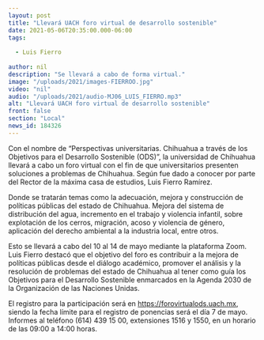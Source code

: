 ```yaml
---
layout: post
title: "Llevará UACH foro virtual de desarrollo sostenible"
date: 2021-05-06T20:35:00.000-06:00
tags:
  
  - Luis Fierro
  
author: nil
description: "Se llevará a cabo de forma virtual."
image: "/uploads/2021/images-FIERROO.jpg"
video: "nil"
audio: "/uploads/2021/audio-MJ06_LUIS_FIERRO.mp3"
alt: "Llevará UACH foro virtual de desarrollo sostenible"
front: false
section: "Local"
news_id: 184326
---
```


Con el nombre de “Perspectivas universitarias. Chihuahua a través de los Objetivos para el Desarrollo Sostenible (ODS)”, la universidad de Chihuahua llevará a cabo un foro virtual con el fin de que universitarios presenten soluciones a problemas de Chihuahua. Según fue dado a conocer por parte del Rector de la máxima casa de estudios, Luis Fierro Ramírez.

Donde se tratarán temas como la adecuación, mejora y construcción de políticas públicas del estado de Chihuahua. Mejora del sistema de distribución del agua, incremento en el trabajo y violencia infantil, sobre explotación de los cerros, migración, acoso y violencia de género, aplicación del derecho ambiental a la industria local, entre otros.

Esto se llevará a cabo del 10 al 14 de mayo mediante la plataforma Zoom. Luis Fierro destacó que el objetivo del foro es contribuir a la mejora de políticas públicas desde el diálogo académico, promover el análisis y la resolución de problemas del estado de Chihuahua al tener como guía los Objetivos para el Desarrollo Sostenible enmarcados en la Agenda 2030 de la Organización de las Naciones Unidas.

El registro para la participación será en https://forovirtualods.uach.mx, siendo la fecha límite para el registro de ponencias será el día 7 de mayo. Informes al teléfono (614) 439 15 00, extensiones 1516 y 1550, en un horario de las 09:00 a 14:00 horas.
